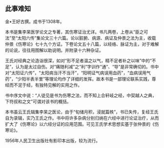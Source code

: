 ## 此事难知

金•王好古撰。成书于1308年。

本书是集李杲医学论文之专著，其伤寒证治尤详。书凡两卷，上卷从“臣之可法”至“太阳六传”集论文三十六篇。论以脏腑、病源、病证及仲景之法为主，收载仲景《伤寒论》七十九个方证。下卷论文五十八篇，以经络、脉证为主，对于难解的论说，往往用图解以助说明。并附录十六种杂证。

王氏对经典之论造诣很深，如对“形不足者温之以气，精不足者补之以味”中的“不足”，认为是太过自伤。对“痛随利减”之“利”字训作“通”、“导”是非常确切的。书中对“太阳证六传”，“太阳病当汗不当汗”，“阳明证气病误用血药”，“血病误用气药”，“少阳半表半里”等理论均作了详细的发挥。故本书是一部理论联系实践，尊经而不泥于经，有独特见解的实用之作。

书中序文中说：“人徒见是书为伤寒之法，而不知上合轩岐之经，中契越人之典，下符叔和之文”可谓对该书的概括。

本书虽云王氏辑集李杲之医论，由于“旬储月积，浸就篇帙”，书已失传，复经王氏自为录辑，实乃王氏之作。书中将许多杂病分别归纳在六经中进行论证治疗，从而扩大了《伤寒论》以六经分证的应用范围。可见王氏学术思想实基于张仲景的《伤寒论》。

1956年人民卫生出版社有影印本出版，较为流行。
